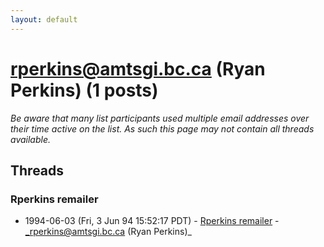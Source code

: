 ```yaml
---
layout: default
---
```


# rperkins@amtsgi.bc.ca (Ryan Perkins) (1 posts)

_Be aware that many list participants used multiple email addresses over their time active on the list. As such this page may not contain all threads available._

## Threads

### Rperkins remailer
+ 1994-06-03 (Fri, 3 Jun 94 15:52:17 PDT) - [Rperkins remailer](/archive/1994/06/b3f0c07a0f59efd5e708701084001a6adf7f49517ec6b440a9f3df07307f9b25) - _rperkins@amtsgi.bc.ca (Ryan Perkins)_

